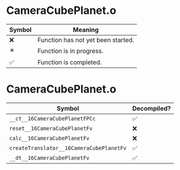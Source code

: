 # CameraCubePlanet.o
| Symbol | Meaning 
| ------------- | ------------- 
| :x: | Function has not yet been started. 
| :eight_pointed_black_star: | Function is in progress. 
| :white_check_mark: | Function is completed. 


# CameraCubePlanet.o
| Symbol | Decompiled? |
| ------------- | ------------- |
| `__ct__16CameraCubePlanetFPCc` | :white_check_mark: |
| `reset__16CameraCubePlanetFv` | :x: |
| `calc__16CameraCubePlanetFv` | :x: |
| `createTranslator__16CameraCubePlanetFv` | :white_check_mark: |
| `__dt__16CameraCubePlanetFv` | :white_check_mark: |
